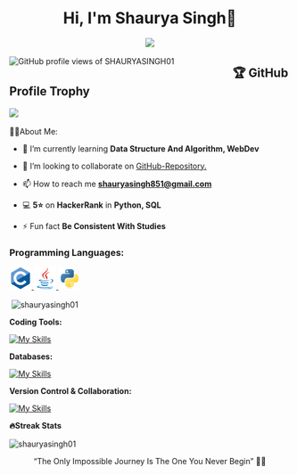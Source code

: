 <h1 align="center">Hi, I'm Shaurya Singh👋</h1>

<p align="center">
  <a href="https://github.com/DenverCoder1/readme-typing-svg"><img src="https://readme-typing-svg.herokuapp.com?lines=Computer+Science+Student;+Structured+Query+Language;DSA+Solving;Always%20learning%20New%20things&center=true&width=380&height=45"
></a>
</p>

<p> 
  <img src="https://komarev.com/ghpvc/?username=shauryasingh01&label=Profile%20views&color=0e6cb4&style=flat" alt="GitHub profile views of SHAURYASINGH01" style="float: left; margin-right: 100px;" /> 
</p>

## &nbsp;🏆 GitHub Profile Trophy
<img src="https://github-profile-trophy.vercel.app/?username=shauryasingh01&theme=juicyfresh&no-bg=true" />

👨‍💻About Me:
- 🌱 I’m currently learning **Data Structure And Algorithm, WebDev**

- 👯 I’m looking to collaborate on [GitHub-Repository.](github.com/SHAURYASINGH01)

- 📫 How to reach me **shauryasingh851@gmail.com**

- 💻 **5⭐** on **HackerRank** in **Python, SQL**

- ⚡ Fun fact **Be Consistent With Studies**

<h3 align="left">Programming Languages:</h3>
<p align="left"> <a href="https://www.cprogramming.com/" target="_blank" rel="noreferrer"> <img src="https://raw.githubusercontent.com/devicons/devicon/master/icons/c/c-original.svg" alt="c" width="40" height="40"/> </a> <a <a href="https://www.java.com" target="_blank" rel="noreferrer"> <img src="https://raw.githubusercontent.com/devicons/devicon/master/icons/java/java-original.svg" alt="java" width="40" height="40"/> </a> </a> <a href="https://www.python.org" target="_blank" rel="noreferrer"> <img src="https://raw.githubusercontent.com/devicons/devicon/master/icons/python/python-original.svg" alt="python" width="40" height="40"/> </a> </p>

<p>&nbsp;<img align="center" src="https://github-readme-stats.vercel.app/api?username=shauryasingh01&show_icons=true&locale=en" alt="shauryasingh01" /></p>

**Coding Tools:**

[![My Skills](https://skillicons.dev/icons?i=vscode,idea)](https://skillicons.dev)

**Databases:**

[![My Skills](https://skillicons.dev/icons?i=mongodb,mysql)](https://skillicons.dev)


**Version Control & Collaboration:**

[![My Skills](https://skillicons.dev/icons?i=github)](https://skillicons.dev)

<p>

**🔥Streak Stats**

<p><img align="center" src="https://github-readme-streak-stats.herokuapp.com/?user=shauryasingh01&" alt="shauryasingh01" /></p>
<p align="center"> “The Only Impossible Journey Is The One You Never Begin” 🌄🌄 </p>

